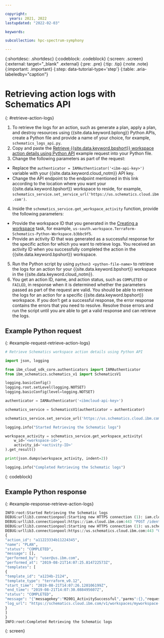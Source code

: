 ```yaml
---

copyright:
  years: 2021, 2022
lastupdated: "2022-02-03"

keywords: 

subcollection: hpc-spectrum-symphony

---
```


{:shortdesc: .shortdesc}
{:codeblock: .codeblock}
{:screen: .screen}
{:external: target="_blank" .external}
{:pre: .pre}
{:tip: .tip}
{:note .note}
{:important: .important}
{:step: data-tutorial-type='step'}
{:table: .aria-labeledby="caption"}

# Retrieving action logs with Schematics API
{: #retrieve-action-logs}

1. To retrieve the logs for an action, such as generate a plan, apply a plan, and destroy resources using {{site.data.keyword.bplong}} Python APIs, create a Python file and provide a name of your choice, for example, `schematics_logs_api.py`.
2. Copy and paste the [Retrieve {{site.data.keyword.bpshort}} workspace action details using Python API](/docs/ibm-spectrum-symphony?topic=ibm-spectrum-symphony-retrieve-action-logs#example-request-retrieve-action-logs) example request into your Python file.
3. Change the following parameters as part of the request:
  * Replace the `authenticator = IAMAuthenticator('<ibm-api-key>')` variable with your {{site.data.keyword.cloud_notm}} API key.
  * Change the API endpoint to the endpoint mentioned in this link according to the location where you want your {{site.data.keyword.bpshort}} workspace to reside, for example, `schematics_service.set_service_url('https://us.schematics.cloud.ibm.com')`.
4. Inside the `schematics_service.get_workspace_activity` function, provide the following parameters:
  * Provide the workspace ID that you generated in the [Creating a workspace](/docs/hpc-spectrum-symphony?topic=hpc-spectrum-symphony-creating-workspace&interface=api#example-request-create) task, for example, `us-south.workspace.Terraform-Schematics-Python-Workspace.b3bbc9f5`.
  * Provide an activity ID that was generated as a successful response for the specific action for which you want to retrieve logs. You received an activity ID when you successfully completed the action in the {{site.data.keyword.bpshort}} workspace.
5. Run the Python script by using `python3 <python-file-name>` to retrieve the logs for an action for your {{site.data.keyword.bpshort}} workspace in the {{site.data.keyword.cloud_notm}}.
6. You get an action ID, name, and action status, such as `COMPLETED` or `FAILED`, in response when it is determined whether the parameters passed as part of the request are valid. You should be able to retrieve the logs for an action for a specific {{site.data.keyword.bpshort}} workspace. If you don’t get a successful response, the error response contains the errors that you need to resolve. Resolve those errors and run the script until you are able to get a valid response and can retrieve the logs.

## Example Python request
{: #example-request-retrieve-action-logs}

```python
# Retrieve Schematics workspace action details using Python API

import json, logging

from ibm_cloud_sdk_core.authenticators import IAMAuthenticator
from ibm_schematics.schematics_v1 import SchematicsV1

logging.basicConfig()
logging.root.setLevel(logging.NOTSET)
logging.basicConfig(level=logging.NOTSET)

authenticator = IAMAuthenticator('<ibmcloud-api-key>')

schematics_service = SchematicsV1(authenticator = authenticator)

schematics_service.set_service_url('https://us.schematics.cloud.ibm.com')

logging.info("Started Retrieving the Schematic logs")

workspace_activity = schematics_service.get_workspace_activity(
    w_id='<workspace-id>',
    activity_id='<activity-ID>'
).get_result()

print(json.dumps(workspace_activity, indent=2))

logging.info("Completed Retrieving the Schematic logs")
```
{: codeblock}

## Example Python response
{: #example-response-retrieve-action-logs}

```python
INFO:root:Started Retrieving the Schematic logs
DEBUG:urllib3.connectionpool:Starting new HTTPS connection (1): iam.cloud.ibm.com:443
DEBUG:urllib3.connectionpool:https://iam.cloud.ibm.com:443 "POST /identity/token HTTP/1.1" 200 992
DEBUG:urllib3.connectionpool:Starting new HTTPS connection (1): us.schematics.cloud.ibm.com:443
DEBUG:urllib3.connectionpool:https://us.schematics.cloud.ibm.com:443 "GET /v1/workspaces/us-east.workspace.sunil-myworkspace-may12.2e0a560f/actions/6242ef71d4003bdae4a7ed7a3cbb0887 HTTP/1.1" 200 None
{
"action_id": "a11223334b11224345",
"name": "PLAN",
"status": "COMPLETED",
"message": [],
"performed_by": "user@us.ibm.com",
"performed_at": "2019-08-21T14:07:25.814722573Z",
"templates": [
{
"template_id": "a1234b-2124",
"template_type": "terraform_v0.12",
"start_time": "2019-08-21T14:07:26.120106199Z",
"end_time": "2019-08-21T14:07:30.088495607Z",
"status": "COMPLETED",
"message": "{"messagekey":"M2001_ActivitySuccessful","parms":{},"requestid":"1234b1234b123-1234n13","timestamp":"2019-08-21T14:07:30.088498532Z"}",
"log_url": "https://schematics.cloud.ibm.com/v1/workspaces/myworkspace-123456/runtime_data/a1234b-2124/log_store/actions/11223334b11224345"
}
]
}
INFO:root:Completed Retrieving the Schematic logs
```
{: screen}


